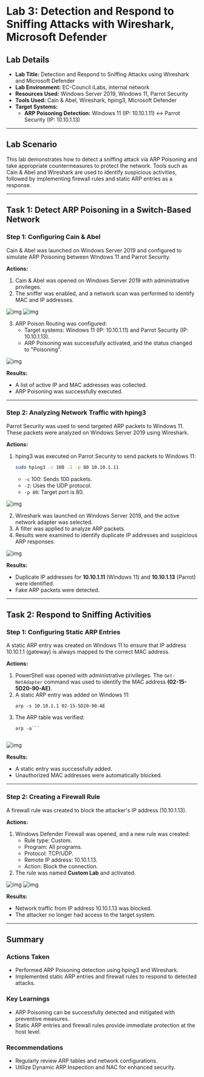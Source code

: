# Lab 3: Detection and Respond to Sniffing Attacks with Wireshark, Microsoft Defender

## Lab Details

- **Lab Title:** Detection and Respond to Sniffing Attacks using Wireshark and Microsoft Defender  
- **Lab Environment:** EC-Council iLabs, internal network  
- **Resources Used:** Windows Server 2019, Windows 11, Parrot Security  
- **Tools Used:** Cain & Abel, Wireshark, hping3, Microsoft Defender  
- **Target Systems:**  
  - **ARP Poisoning Detection:** Windows 11 (IP: 10.10.1.11) ↔ Parrot Security (IP: 10.10.1.13)  


---

## Lab Scenario

This lab demonstrates how to detect a sniffing attack via ARP Poisoning and take appropriate countermeasures to protect the network. Tools such as Cain & Abel and Wireshark are used to identify suspicious activities, followed by implementing firewall rules and static ARP entries as a response.

---

## Task 1: Detect ARP Poisoning in a Switch-Based Network

### Step 1: Configuring Cain & Abel

Cain & Abel was launched on Windows Server 2019 and configured to simulate ARP Poisoning between Windows 11 and Parrot Security.

**Actions:**  
1. Cain & Abel was opened on Windows Server 2019 with administrative privileges.  
2. The sniffer was enabled, and a network scan was performed to identify MAC and IP addresses.  

![img](https://i.imgur.com/1yH5juG.png)
![img](https://i.imgur.com/g2QyNrO.png)

3. ARP Poison Routing was configured:  
   - Target systems: Windows 11 (IP: 10.10.1.11) and Parrot Security (IP: 10.10.1.13).  
   - ARP Poisoning was successfully activated, and the status changed to "Poisoning".  

![img](https://i.imgur.com/6OsR3zF.png)

**Results:**  
- A list of active IP and MAC addresses was collected.  
- ARP Poisoning was successfully executed.  

---

### Step 2: Analyzing Network Traffic with hping3

Parrot Security was used to send targeted ARP packets to Windows 11. These packets were analyzed on Windows Server 2019 using Wireshark.

**Actions:**  
1. hping3 was executed on Parrot Security to send packets to Windows 11:  
   ```bash
   sudo hping3 -c 100 -2 -p 80 10.10.1.11
   ```  
   - `-c` 100: Sends 100 packets.  
   - `-2`: Uses the UDP protocol.  
   - `-p 80`: Target port is 80.  

![img](https://i.imgur.com/SZsJ9vW.png)

2. Wireshark was launched on Windows Server 2019, and the active network adapter was selected.  
3. A filter was applied to analyze ARP packets.  
4. Results were examined to identify duplicate IP addresses and suspicious ARP responses.
  
![img](https://i.imgur.com/dFiPeVl.png)

**Results:**  
- Duplicate IP addresses for **10.10.1.11** (Windows 11) and **10.10.1.13** (Parrot) were identified.  
- Fake ARP packets were detected.  

---

## Task 2: Respond to Sniffing Activities

### Step 1: Configuring Static ARP Entries

A static ARP entry was created on Windows 11 to ensure that IP address 10.10.1.1 (gateway) is always mapped to the correct MAC address.

**Actions:**  
1. PowerShell was opened with administrative privileges. The `Get-NetAdapter` command was used to identify the MAC address **(02-15-5D20-90-AE)**.  
2. A static ARP entry was added on Windows 11:  
   ```Shell
   arp -s 10.10.1.1 02-15-5D20-90-AE
   ```  
4. The ARP table was verified:  
   ```shell
   arp -a```
 
![img](https://i.imgur.com/ejBHx3X.png)

**Results:**  
- A static entry was successfully added.  
- Unauthorized MAC addresses were automatically blocked.  

---

### Step 2: Creating a Firewall Rule

A firewall rule was created to block the attacker's IP address (10.10.1.13).

**Actions:**  
1. Windows Defender Firewall was opened, and a new rule was created:  
   - Rule type: Custom.  
   - Program: All programs.  
   - Protocol: TCP/UDP.  
   - Remote IP address: 10.10.1.13.  
   - Action: Block the connection.  
2. The rule was named **Custom Lab** and activated.  

![img](https://i.imgur.com/McdQAhA.png)
![img](https://i.imgur.com/A1L3MuD.png)

**Results:**  
- Network traffic from IP address 10.10.1.13 was blocked.  
- The attacker no longer had access to the target system.  

---

## Summary

### Actions Taken
- Performed ARP Poisoning detection using hping3 and Wireshark.  
- Implemented static ARP entries and firewall rules to respond to detected attacks.  

### Key Learnings
- ARP Poisoning can be successfully detected and mitigated with preventive measures.  
- Static ARP entries and firewall rules provide immediate protection at the host level.  

### Recommendations
- Regularly review ARP tables and network configurations.  
- Utilize Dynamic ARP Inspection and NAC for enhanced security.  
